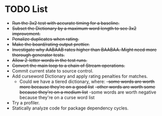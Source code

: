 # TODO List

- ~~Run the 3x2 test with accurate timing for a baseline.~~
- ~~Subset the Dictionary by a maximum word length to see 3x2 improvement.~~
- ~~Penalize duplicates when rating.~~
- ~~Make the board/rating output prettier.~~
- ~~Investigate why AABAAB rates higher than BAABAA.  Might need more thorough generator tests.~~
- ~~Allow 2-letter words in the test runs.~~
- ~~Convert the main loop to a chain of Stream operations.~~
- Commit current state to source control.
- Add curseword Dictionary and apply rating penalties for matches.
    - Could we have a tiered dictionary, where:
        ~~-some words are worth more because they're on a good list~~
        ~~-other words are worth some because they're on a medium list~~
        -some words are worth negative because they're on a curse word list
- Try a profiler.
- Statically analyze code for package dependency cycles.
